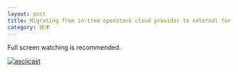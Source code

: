 ```yaml
---
layout: post
title: Migrating from in-tree openstack cloud provider to external for Kubernetes cluster
category: 技术
---
```


Full screen watching is recommended.

[![asciicast](https://asciinema.org/a/303399.svg)](https://asciinema.org/a/303399)
